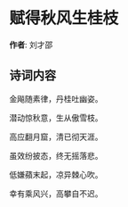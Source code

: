 # 赋得秋风生桂枝

**作者**: 刘才邵

## 诗词内容

金飚随素律，丹桂吐幽姿。

潜动惊秋意，生从傲雪枝。

高应翻月窟，清已彻天涯。

虽效纷披态，终无摇落悲。

低嫌蘋末起，凉异棘心吹。

幸有乘风兴，高攀自不迟。

